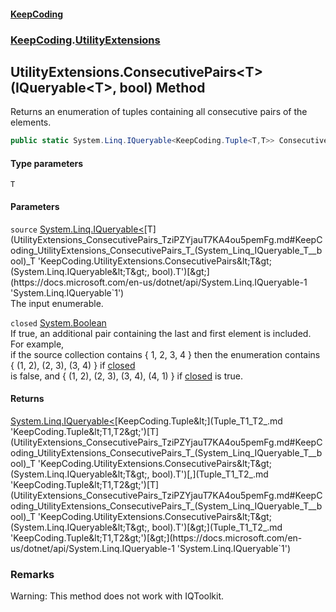#### [KeepCoding](index.md 'index')
### [KeepCoding](KeepCoding.md 'KeepCoding').[UtilityExtensions](UtilityExtensions.md 'KeepCoding.UtilityExtensions')
## UtilityExtensions.ConsecutivePairs&lt;T&gt;(IQueryable&lt;T&gt;, bool) Method
Returns an enumeration of tuples containing all consecutive pairs of the elements.  
```csharp
public static System.Linq.IQueryable<KeepCoding.Tuple<T,T>> ConsecutivePairs<T>(this System.Linq.IQueryable<T> source, bool closed);
```
#### Type parameters
<a name='KeepCoding_UtilityExtensions_ConsecutivePairs_T_(System_Linq_IQueryable_T__bool)_T'></a>
`T`  
  
#### Parameters
<a name='KeepCoding_UtilityExtensions_ConsecutivePairs_T_(System_Linq_IQueryable_T__bool)_source'></a>
`source` [System.Linq.IQueryable&lt;](https://docs.microsoft.com/en-us/dotnet/api/System.Linq.IQueryable-1 'System.Linq.IQueryable`1')[T](UtilityExtensions_ConsecutivePairs_TziPZYjauT7KA4ou5pemFg.md#KeepCoding_UtilityExtensions_ConsecutivePairs_T_(System_Linq_IQueryable_T__bool)_T 'KeepCoding.UtilityExtensions.ConsecutivePairs&lt;T&gt;(System.Linq.IQueryable&lt;T&gt;, bool).T')[&gt;](https://docs.microsoft.com/en-us/dotnet/api/System.Linq.IQueryable-1 'System.Linq.IQueryable`1')  
The input enumerable.
  
<a name='KeepCoding_UtilityExtensions_ConsecutivePairs_T_(System_Linq_IQueryable_T__bool)_closed'></a>
`closed` [System.Boolean](https://docs.microsoft.com/en-us/dotnet/api/System.Boolean 'System.Boolean')  
If true, an additional pair containing the last and first element is included. For example,  
            if the source collection contains { 1, 2, 3, 4 } then the enumeration contains { (1, 2), (2, 3), (3, 4) } if [closed](UtilityExtensions_ConsecutivePairs_TziPZYjauT7KA4ou5pemFg.md#KeepCoding_UtilityExtensions_ConsecutivePairs_T_(System_Linq_IQueryable_T__bool)_closed 'KeepCoding.UtilityExtensions.ConsecutivePairs&lt;T&gt;(System.Linq.IQueryable&lt;T&gt;, bool).closed')  
            is false, and { (1, 2), (2, 3), (3, 4), (4, 1) } if [closed](UtilityExtensions_ConsecutivePairs_TziPZYjauT7KA4ou5pemFg.md#KeepCoding_UtilityExtensions_ConsecutivePairs_T_(System_Linq_IQueryable_T__bool)_closed 'KeepCoding.UtilityExtensions.ConsecutivePairs&lt;T&gt;(System.Linq.IQueryable&lt;T&gt;, bool).closed') is true.
  
#### Returns
[System.Linq.IQueryable&lt;](https://docs.microsoft.com/en-us/dotnet/api/System.Linq.IQueryable-1 'System.Linq.IQueryable`1')[KeepCoding.Tuple&lt;](Tuple_T1_T2_.md 'KeepCoding.Tuple&lt;T1,T2&gt;')[T](UtilityExtensions_ConsecutivePairs_TziPZYjauT7KA4ou5pemFg.md#KeepCoding_UtilityExtensions_ConsecutivePairs_T_(System_Linq_IQueryable_T__bool)_T 'KeepCoding.UtilityExtensions.ConsecutivePairs&lt;T&gt;(System.Linq.IQueryable&lt;T&gt;, bool).T')[,](Tuple_T1_T2_.md 'KeepCoding.Tuple&lt;T1,T2&gt;')[T](UtilityExtensions_ConsecutivePairs_TziPZYjauT7KA4ou5pemFg.md#KeepCoding_UtilityExtensions_ConsecutivePairs_T_(System_Linq_IQueryable_T__bool)_T 'KeepCoding.UtilityExtensions.ConsecutivePairs&lt;T&gt;(System.Linq.IQueryable&lt;T&gt;, bool).T')[&gt;](Tuple_T1_T2_.md 'KeepCoding.Tuple&lt;T1,T2&gt;')[&gt;](https://docs.microsoft.com/en-us/dotnet/api/System.Linq.IQueryable-1 'System.Linq.IQueryable`1')  
### Remarks
Warning: This method does not work with IQToolkit.
